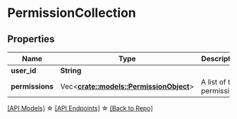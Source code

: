 # PermissionCollection

## Properties

Name | Type | Description | Notes
------------ | ------------- | ------------- | -------------
**user_id** | **String** |  | 
**permissions** | Vec<**[crate::models::PermissionObject](PermissionObject.md)**> | A list of the permissions | 

[[API Models]](./README.md#documentation-for-models) ☆ [[API Endpoints]](./README.md#documentation-for-api-endpoints) ☆ [[Back to Repo]](./README.md)


